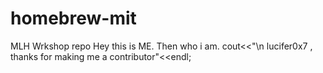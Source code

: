 # homebrew-mit
MLH Wrkshop repo
Hey this is ME.
Then who i am.
cout<<"\n lucifer0x7 , thanks for making me a contributor"<<endl;
